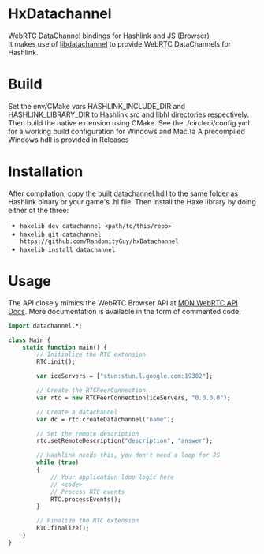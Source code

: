 # HxDatachannel
WebRTC DataChannel bindings for Hashlink and JS (Browser)  
It makes use of [libdatachannel](https://github.com/paullouisageneau/libdatachannel) to provide WebRTC DataChannels for Hashlink.

# Build
Set the env/CMake vars HASHLINK_INCLUDE_DIR and HASHLINK_LIBRARY_DIR to Hashlink src and libhl directories respectively.  
Then build the native extension using CMake. See the ./circleci/config.yml for a working build configuration for Windows and Mac.\a
A precompiled Windows hdll is provided in Releases

# Installation
After compilation, copy the built datachannel.hdll to the same folder as Hashlink binary or your game's .hl file. Then install the Haxe library by doing either of the three:  
- `haxelib dev datachannel <path/to/this/repo>`
- `haxelib git datachannel https://github.com/RandomityGuy/hxDatachannel`
- `haxelib install datachannel`

# Usage
The API closely mimics the WebRTC Browser API at [MDN WebRTC API Docs](https://developer.mozilla.org/en-US/docs/Web/API/WebRTC_API). More documentation is available in the form of commented code.
```haxe
import datachannel.*;

class Main {
    static function main() {
        // Initialize the RTC extension
        RTC.init();

        var iceServers = ["stun:stun.l.google.com:19302"];

        // Create the RTCPeerConnection
        var rtc = new RTCPeerConnection(iceServers, "0.0.0.0");

        // Create a datachannel
        var dc = rtc.createDatachannel("name");

        // Set the remote description
        rtc.setRemoteDescription("description", "answer");

        // Hashlink needs this, you don't need a loop for JS
        while (true)
        {
            // Your application loop logic here
            // <code>
            // Process RTC events
            RTC.processEvents();
        }

        // Finalize the RTC extension
        RTC.finalize();
    }
}
```